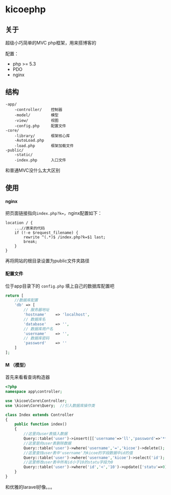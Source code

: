 ﻿# kicoephp

## 关于
超级小巧简单的MVC php框架，用来搭博客的

配置：

* php >= 5.3
* PDO
* nginx
## 结构
```
-app/
	-controller/    控制器
    -model/         模型
    -view/          视图
    -config.php     配置文件
-core/
	-library/       框架核心库
    -AutoLoad.php
    -load.php       框架加载文件
-public/
	-static/
    -index.php      入口文件
```
和普通MVC没什么太大区别
## 使用
#### nginx
把页面链接指向`index.php?k=`，nginx配置如下：
```
location / {
	...//原来的代码
    if (!-e $request_filename) {
        rewrite ^(.*)$ /index.php?k=$1 last;
        break;
    }
}
```
再将网站的根目录设置为public文件夹路径
#### 配置文件
位于app目录下的 `config.php` 填上自己的数据库配置吧
```php
return [
	//数据库配置
	'db' => [
		// 服务器地址
	    'hostname'    => 'localhost',
	    // 数据库名
	    'database'    => '',
	    // 数据库用户名
	    'username'    => '',
	    // 数据库密码
	    'password'    => ''
	]
];
```
#### M  （模型）
首先来看看查询构造器
```php
<?php
namespace app\controller;

use \kicoe\Core\Controller;
use \kicoe\Core\Query;  //引入数据库操作类

class Index extends Controller
{
	public function index()
	{
		//这里向user表插入数据
		Query::table('user')->insert([['username'=>'ll','password'=>'***'],]);
		//这里是向user表删除数据
		Query::table('user')->where('username','=','kicoe')->delete();
	    //这里查找user表中'username'为kicoe的字段数据中id的值
		Query::table('user')->where('username','kicoe')->select('id');
		//这里修改user表中所有id小于10的statu字段为0
		Query::table('user')->where('id','<','10')->update(['statu'=>0]);
	}
}
```
和优雅的laravel好像。。。
 

 



